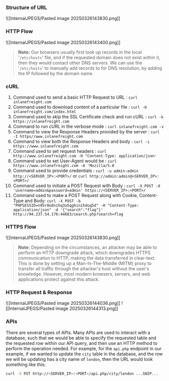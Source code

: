 ### Structure of URL
![[InternalJPEGS/Pasted image 20250326143830.png]]
### HTTP Flow
![[InternalJPEGS/Pasted image 20250326143400.png]]

> **Note:** Our browsers usually first look up records in the local '`/etc/hosts`' file, and if the requested domain does not exist within it, then they would contact other DNS servers. We can use the '`/etc/hosts`' to manually add records to for DNS resolution, by adding the IP followed by the domain name.


### cURL
1. Command used to send a basic HTTP Request to URL : `curl inlanefreight.com`
2. Command used to download content of a particular file : `curl -O inlanefreight.com/index.html`
3. Command used to skip the SSL Certificate check and run cURL : `curl -k https://inlanefreight.com`
4. Command to run cURL in the verbose mode : `curl inlanefreight.com -v`
5. Command to view the Response Headers provided by the server : `curl -I https//www.inlanefreight.com`
6. Command to view both the Response Headers and body : `curl -i https://www.inlanefreight.com`
7. Command used to set request headers : `curl http://www.inlanefreight.com -H "Content-Type: application/json'`
8. Command used to set User-Agent would be : `curl https://www.inlanefreight.com -A 'Mozilla/5.0`
9. Command used to provide credentials : `curl -u admin:admin http://<SERVER_IP>:<PORT>/` or `curl http://admin:admin@<SERVER_IP>:<PORT>/`
10. Command used to initiate a POST Request with Body : `curl -X POST -d 'username=admin&password=admin' https://<SERVER_IP>:<PORT>/`
11. Command used to make a POST Request along with Cookie, Content-Type and Body: `curl -X POST -b "PHPSESSID=n95r8o8nihq3o5qghinihduq5d" -H "Content-Type: application/json" -d '{"search":"flag"}'  http://94.237.54.176:44683/search.php?search=flag `

### HTTPS Flow
![[InternalJPEGS/Pasted image 20250326143830.png]]

> **Note:** Depending on the circumstances, an attacker may be able to perform an HTTP downgrade attack, which downgrades HTTPS communication to HTTP, making the data transferred in clear-text. This is done by setting up a Man-In-The-Middle (MITM) proxy to transfer all traffic through the attacker's host without the user's knowledge. However, most modern browsers, servers, and web applications protect against this attack.

### HTTP Request & Response
![[InternalJPEGS/Pasted image 20250326144036.png]]
![[InternalJPEGS/Pasted image 20250326144313.png]]

### APIs
There are several types of APIs. Many APIs are used to interact with a database, such that we would be able to specify the requested table and the requested row within our API query, and then use an HTTP method to perform the operation needed. For example, for the `api.php` endpoint in our example, if we wanted to update the `city` table in the database, and the row we will be updating has a city name of `london`, then the URL would look something like this:

```bash
curl -X PUT http://<SERVER_IP>:<PORT>/api.php/city/london ...SNIP...
```